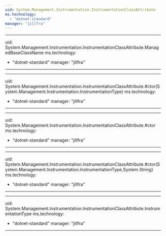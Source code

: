 ```yaml
---
uid: System.Management.Instrumentation.InstrumentationClassAttribute
ms.technology: 
  - "dotnet-standard"
manager: "jillfra"
---
```


---
uid: System.Management.Instrumentation.InstrumentationClassAttribute.ManagedBaseClassName
ms.technology: 
  - "dotnet-standard"
manager: "jillfra"
---

---
uid: System.Management.Instrumentation.InstrumentationClassAttribute.#ctor(System.Management.Instrumentation.InstrumentationType)
ms.technology: 
  - "dotnet-standard"
manager: "jillfra"
---

---
uid: System.Management.Instrumentation.InstrumentationClassAttribute.#ctor
ms.technology: 
  - "dotnet-standard"
manager: "jillfra"
---

---
uid: System.Management.Instrumentation.InstrumentationClassAttribute.#ctor(System.Management.Instrumentation.InstrumentationType,System.String)
ms.technology: 
  - "dotnet-standard"
manager: "jillfra"
---

---
uid: System.Management.Instrumentation.InstrumentationClassAttribute.InstrumentationType
ms.technology: 
  - "dotnet-standard"
manager: "jillfra"
---
